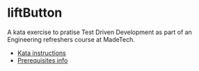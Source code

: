 # liftButton

A kata exercise to pratise Test Driven Development as part of an Engineering refreshers course at MadeTech.

* [Kata instructions](https://sammancoaching.org/kata_descriptions/lift_button.html)
* [Prerequisites info](https://drive.google.com/file/d/1LmodI9JUCh8Oy7QtKXTkOf7k5Fy1NLKx/view)
